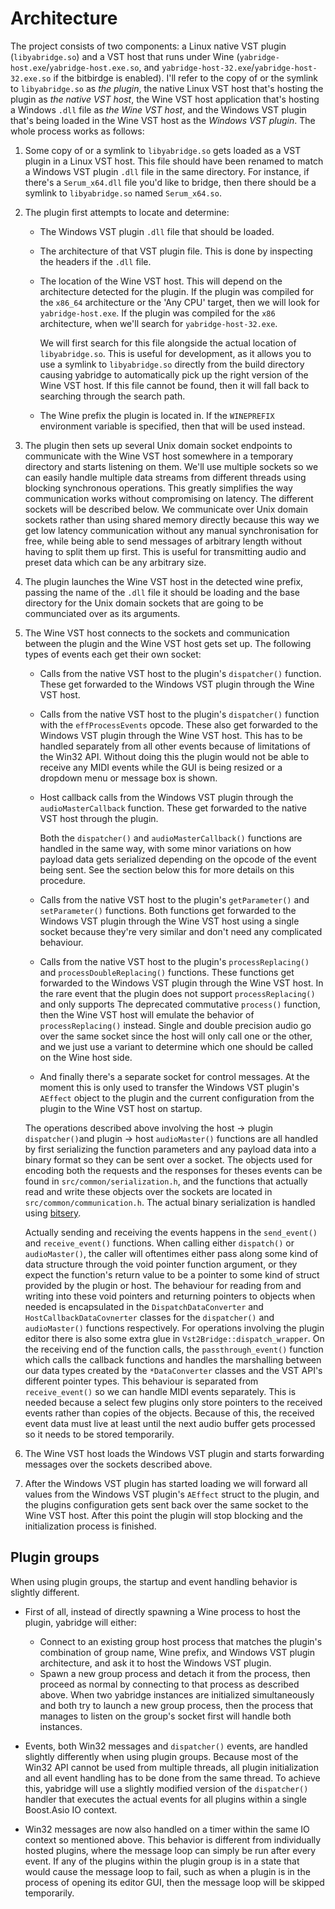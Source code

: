 # Architecture

<!-- TODO: Mention the new special socket approach for `dispatch()` and `audioMaster()-->

The project consists of two components: a Linux native VST plugin
(`libyabridge.so`) and a VST host that runs under Wine
(`yabridge-host.exe`/`yabridge-host.exe.so`, and
`yabridge-host-32.exe`/`yabridge-host-32.exe.so` if the bitbirdge is enabled).
I'll refer to the copy of or the symlink to `libyabridge.so` as _the plugin_,
the native Linux VST host that's hosting the plugin as _the native VST host_,
the Wine VST host application that's hosting a Windows `.dll` file as _the Wine
VST host_, and the Windows VST plugin that's being loaded in the Wine VST host
as the _Windows VST plugin_. The whole process works as follows:

1. Some copy of or a symlink to `libyabridge.so` gets loaded as a VST plugin in
   a Linux VST host. This file should have been renamed to match a Windows VST
   plugin `.dll` file in the same directory. For instance, if there's a
   `Serum_x64.dll` file you'd like to bridge, then there should be a symlink to
   `libyabridge.so` named `Serum_x64.so`.
2. The plugin first attempts to locate and determine:

   - The Windows VST plugin `.dll` file that should be loaded.

   - The architecture of that VST plugin file. This is done by inspecting the
     headers if the `.dll` file.

   - The location of the Wine VST host. This will depend on the architecture
     detected for the plugin. If the plugin was compiled for the `x86_64`
     architecture or the 'Any CPU' target, then we will look for
     `yabridge-host.exe`. If the plugin was compiled for the `x86` architecture,
     when we'll search for `yabridge-host-32.exe`.

     We will first search for this file alongside the actual location of
     `libyabridge.so`. This is useful for development, as it allows you to use a
     symlink to `libyabridge.so` directly from the build directory causing
     yabridge to automatically pick up the right version of the Wine VST host.
     If this file cannot be found, then it will fall back to searching through
     the search path.

   - The Wine prefix the plugin is located in. If the `WINEPREFIX` environment
     variable is specified, then that will be used instead.

3. The plugin then sets up several Unix domain socket endpoints to communicate
   with the Wine VST host somewhere in a temporary directory and starts
   listening on them. We'll use multiple sockets so we can easily handle
   multiple data streams from different threads using blocking synchronous
   operations. This greatly simplifies the way communication works without
   compromising on latency. The different sockets will be described below. We
   communicate over Unix domain sockets rather than using shared memory directly
   because this way we get low latency communication without any manual
   synchronisation for free, while being able to send messages of arbitrary
   length without having to split them up first. This is useful for transmitting
   audio and preset data which can be any arbitrary size.
4. The plugin launches the Wine VST host in the detected wine prefix, passing
   the name of the `.dll` file it should be loading and the base directory for
   the Unix domain sockets that are going to be communciated over as its
   arguments.
5. The Wine VST host connects to the sockets and communication between the
   plugin and the Wine VST host gets set up. The following types of events each
   get their own socket:

   - Calls from the native VST host to the plugin's `dispatcher()` function.
     These get forwarded to the Windows VST plugin through the Wine VST host.

   - Calls from the native VST host to the plugin's `dispatcher()` function with
     the `effProcessEvents` opcode. These also get forwarded to the Windows VST
     plugin through the Wine VST host. This has to be handled separately from
     all other events because of limitations of the Win32 API. Without doing
     this the plugin would not be able to receive any MIDI events while the GUI
     is being resized or a dropdown menu or message box is shown.

   - Host callback calls from the Windows VST plugin through the
     `audioMasterCallback` function. These get forwarded to the native VST host
     through the plugin.

     Both the `dispatcher()` and `audioMasterCallback()` functions are handled
     in the same way, with some minor variations on how payload data gets
     serialized depending on the opcode of the event being sent. See the section
     below this for more details on this procedure.

   - Calls from the native VST host to the plugin's `getParameter()` and
     `setParameter()` functions. Both functions get forwarded to the Windows VST
     plugin through the Wine VST host using a single socket because they're very
     similar and don't need any complicated behaviour.

   - Calls from the native VST host to the plugin's `processReplacing()` and
     `processDoubleReplacing()` functions. These functions get forwarded to the
     Windows VST plugin through the Wine VST host. In the rare event that the
     plugin does not support `processReplacing()` and only supports The
     deprecated commutative `process()` function, then the Wine VST host will
     emulate the behavior of `processReplacing()` instead. Single and double
     precision audio go over the same socket since the host will only call one
     or the other, and we just use a variant to determine which one should be
     called on the Wine host side.

   - And finally there's a separate socket for control messages. At the moment
     this is only used to transfer the Windows VST plugin's `AEffect` object to
     the plugin and the current configuration from the plugin to the Wine VST
     host on startup.

   The operations described above involving the host -> plugin `dispatcher()`and
   plugin -> host `audioMaster()` functions are all handled by first serializing
   the function parameters and any payload data into a binary format so they can
   be sent over a socket. The objects used for encoding both the requests and
   the responses for theses events can be found in `src/common/serialization.h`,
   and the functions that actually read and write these objects over the sockets
   are located in `src/common/communication.h`. The actual binary serialization
   is handled using [bitsery](https://github.com/fraillt/bitsery).

   Actually sending and receiving the events happens in the `send_event()` and
   `receive_event()` functions. When calling either `dispatch()` or
   `audioMaster()`, the caller will oftentimes either pass along some kind of
   data structure through the void pointer function argument, or they expect the
   function's return value to be a pointer to some kind of struct provided by
   the plugin or host. The behaviour for reading from and writing into these
   void pointers and returning pointers to objects when needed is encapsulated
   in the `DispatchDataConverter` and `HostCallbackDataCovnerter` classes for
   the `dispatcher()` and `audioMaster()` functions respectively. For operations
   involving the plugin editor there is also some extra glue in
   `Vst2Bridge::dispatch_wrapper`. On the receiving end of the function calls,
   the `passthrough_event()` function which calls the callback functions and
   handles the marshalling between our data types created by the
   `*DataConverter` classes and the VST API's different pointer types. This
   behaviour is separated from `receive_event()` so we can handle MIDI events
   separately. This is needed because a select few plugins only store pointers
   to the received events rather than copies of the objects. Because of this,
   the received event data must live at least until the next audio buffer gets
   processed so it needs to be stored temporarily.

6. The Wine VST host loads the Windows VST plugin and starts forwarding messages
   over the sockets described above.
7. After the Windows VST plugin has started loading we will forward all values
   from the Windows VST plugin's `AEffect` struct to the plugin, and the plugins
   configuration gets sent back over the same socket to the Wine VST host. After
   this point the plugin will stop blocking and the initialization process is
   finished.

## Plugin groups

When using plugin groups, the startup and event handling behavior is slightly
different.

- First of all, instead of directly spawning a Wine process to host the plugin,
  yabridge will either:

  - Connect to an existing group host process that matches the plugin's
    combination of group name, Wine prefix, and Windows VST plugin architecture,
    and ask it to host the Windows VST plugin.
  - Spawn a new group process and detach it from the process, then proceed as
    normal by connecting to that process as described above. When two yabridge
    instances are initialized simultaneously and both try to launch a new group
    process, then the process that manages to listen on the group's socket first
    will handle both instances.

- Events, both Win32 messages and `dispatcher()` events, are handled slightly
  differently when using plugin groups. Because most of the Win32 API cannot be
  used from multiple threads, all plugin initialization and all event handling
  has to be done from the same thread. To achieve this, yabridge will use a
  slightly modified version of the `dispatcher()` handler that executes the
  actual events for all plugins within a single Boost.Asio IO context.
- Win32 messages are now also handled on a timer within the same IO context so
  mentioned above. This behavior is different from individually hosted plugins,
  where the message loop can simply be run after every event. If any of the
  plugins within the plugin group is in a state that would cause the message
  loop to fail, such as when a plugin is in the process of opening its editor
  GUI, then the message loop will be skipped temporarily.

